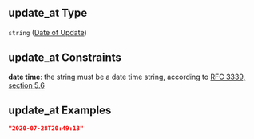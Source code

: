 ## update_at Type

`string` ([Date of Update](iea43\_wra_data_model-definitions-date-of-update.md))

## update_at Constraints

**date time**: the string must be a date time string, according to [RFC 3339, section 5.6](https://tools.ietf.org/html/rfc3339 "check the specification")

## update_at Examples

```json
"2020-07-28T20:49:13"
```
